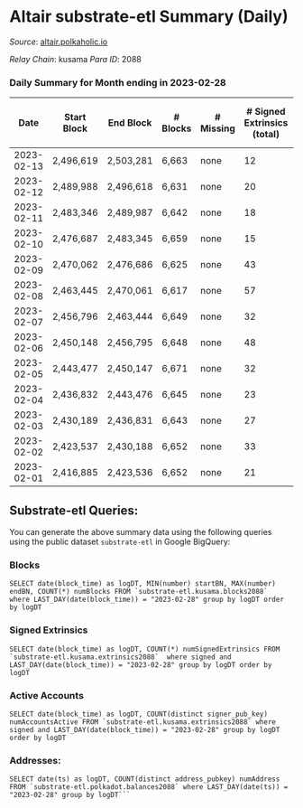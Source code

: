 # Altair substrate-etl Summary (Daily)

_Source_: [altair.polkaholic.io](https://altair.polkaholic.io)

*Relay Chain*: kusama
*Para ID*: 2088



### Daily Summary for Month ending in 2023-02-28


| Date | Start Block | End Block | # Blocks | # Missing | # Signed Extrinsics (total) | # Active Accounts | # Addresses with Balances | # Events | # Transfers | # XCM Transfers In | # XCM Transfers Out |
| ---- | ----------- | --------- | -------- | --------- | --------------------------- | ----------------- | ------------------------- | -------- | ----------- | ------------------ | ------------------- |
| 2023-02-13 | 2,496,619 | 2,503,281 | 6,663 | none  | 12 | 11 |  | 13,424 | 7 ($1,408.09) |   |   |
| 2023-02-12 | 2,489,988 | 2,496,618 | 6,631 | none  | 20 | 16 | 29,429 | 13,415 | 8 ($2,390.01) |   |   |
| 2023-02-11 | 2,483,346 | 2,489,987 | 6,642 | none  | 18 | 17 | 29,428 | 13,420 | 7 ($197.61) |   |   |
| 2023-02-10 | 2,476,687 | 2,483,345 | 6,659 | none  | 15 | 12 | 29,427 | 13,435 | 8 ($288.58) |   | 1 ($111.81) |
| 2023-02-09 | 2,470,062 | 2,476,686 | 6,625 | none  | 43 | 35 | 29,426 | 13,589 | 17 ($1,631.18) |   |   |
| 2023-02-08 | 2,463,445 | 2,470,061 | 6,617 | none  | 57 | 39 | 29,423 | 13,652 | 28 ($15,696.27) |   |   |
| 2023-02-07 | 2,456,796 | 2,463,444 | 6,649 | none  | 32 | 21 | 29,420 | 13,552 | 19 ($11,128.09) |   |   |
| 2023-02-06 | 2,450,148 | 2,456,795 | 6,648 | none  | 48 | 28 | 29,417 | 13,663 | 21 ($1,667.59) |   |   |
| 2023-02-05 | 2,443,477 | 2,450,147 | 6,671 | none  | 32 | 22 | 29,413 | 13,582 | 14 ($605.53) |   |   |
| 2023-02-04 | 2,436,832 | 2,443,476 | 6,645 | none  | 23 | 16 | 29,411 | 13,473 | 13 ($557.27) | 1 ($130.01) | 2 ($223.56) |
| 2023-02-03 | 2,430,189 | 2,436,831 | 6,643 | none  | 27 | 21 | 29,410 | 13,505 | 14 ($255.05) | 1 ($19.51) |   |
| 2023-02-02 | 2,423,537 | 2,430,188 | 6,652 | none  | 33 | 27 | 29,409 | 13,563 | 16 ($340.34) | 1 ($5.80) |   |
| 2023-02-01 | 2,416,885 | 2,423,536 | 6,652 | none  | 21 | 17 | 29,410 | 13,487 | 10 ($369.33) | 1 ($136.04) | 1 ($112.59) |

## Substrate-etl Queries:
You can generate the above summary data using the following queries using the public dataset `substrate-etl` in Google BigQuery:


### Blocks
```
SELECT date(block_time) as logDT, MIN(number) startBN, MAX(number) endBN, COUNT(*) numBlocks FROM `substrate-etl.kusama.blocks2088`  where LAST_DAY(date(block_time)) = "2023-02-28" group by logDT order by logDT
```


### Signed Extrinsics
```
SELECT date(block_time) as logDT, COUNT(*) numSignedExtrinsics FROM `substrate-etl.kusama.extrinsics2088`  where signed and LAST_DAY(date(block_time)) = "2023-02-28" group by logDT order by logDT
```


### Active Accounts
```
SELECT date(block_time) as logDT, COUNT(distinct signer_pub_key) numAccountsActive FROM `substrate-etl.kusama.extrinsics2088` where signed and LAST_DAY(date(block_time)) = "2023-02-28" group by logDT order by logDT
```


### Addresses:
```
SELECT date(ts) as logDT, COUNT(distinct address_pubkey) numAddress FROM `substrate-etl.polkadot.balances2088` where LAST_DAY(date(ts)) = "2023-02-28" group by logDT```

